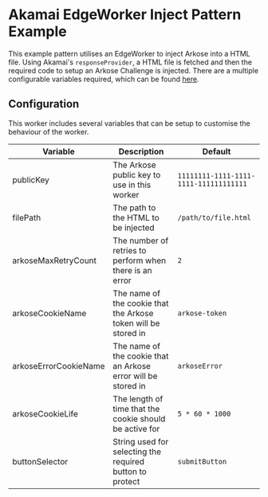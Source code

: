 # Akamai EdgeWorker Inject Pattern Example
This example pattern utilises an EdgeWorker to inject Arkose into a HTML file. Using Akamai's `responseProvider`, a HTML file is fetched and then the required code to setup an Arkose Challenge is injected. There are a multiple configurable variables required, which can be found [here](#configuration).

## Configuration
This worker includes several variables that can be setup to customise the behaviour of the worker.

| Variable              | Description                                                           | Default                                |
| --------------------- | --------------------------------------------------------------------- | -------------------------------------- |
| publicKey             | The Arkose public key to use in this worker                           | `11111111-1111-1111-1111-111111111111` |
| filePath              | The path to the HTML to be injected                                   | `/path/to/file.html`                   |
| arkoseMaxRetryCount   | The number of retries to perform when there is an error               | `2`                                    |
| arkoseCookieName      | The name of the cookie that the Arkose token will be stored in        | `arkose-token`                         |
| arkoseErrorCookieName | The name of the cookie that an Arkose error will be stored in         | `arkoseError`                          |
| arkoseCookieLife      | The length of time that the cookie should be active for               | `5 * 60 * 1000`                        |
| buttonSelector        | String used for selecting the required button to protect              | `submitButton`                         |
